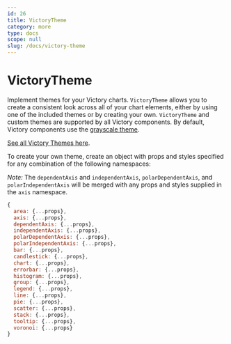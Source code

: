 ```yaml
---
id: 26
title: VictoryTheme
category: more
type: docs
scope: null
slug: /docs/victory-theme
---
```

# VictoryTheme

Implement themes for your Victory charts. `VictoryTheme` allows you to create a consistent look across all of your chart elements, either by using one of the included themes or by creating your own. `VictoryTheme` and custom themes are supported by all Victory components. By default, Victory components use the [grayscale theme][].

[See all Victory Themes here][].

To create your own theme, create an object with props and styles specified for any combination of the following namespaces:

*Note:* The `dependentAxis` and `independentAxis`, `polarDependentAxis`, and `polarIndependentAxis` will be merged with any props and styles supplied in the `axis` namespace.

```js
{
  area: {...props},
  axis: {...props},
  dependentAxis: {...props},
  independentAxis: {...props},
  polarDependentAxis: {...props},
  polarIndependentAxis: {...props},
  bar: {...props},
  candlestick: {...props},
  chart: {...props},
  errorbar: {...props},
  histogram: {...props},
  group: {...props},
  legend: {...props},
  line: {...props},
  pie: {...props},
  scatter: {...props},
  stack: {...props},
  tooltip: {...props},
  voronoi: {...props}
}
```

[grayscale theme]: https://github.com/FormidableLabs/victory/blob/main/packages/victory-core/src/victory-theme/grayscale.js
[See all Victory Themes here]: https://github.com/FormidableLabs/victory/blob/main/packages/victory-core/src/victory-theme
